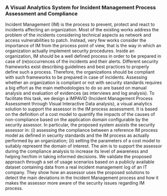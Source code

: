 ### A Visual Analytics System for Incident Management Process Assessment and Compliance

Incident Management (IM) is the process to prevent, protect and react to incidents affecting an organization.
Most of the existing works address the problem of the incidents considering technical aspects as network and access vulnerabilities to patch.
Instead, very few works consider the importance of IM from the process point of view, that is the way in which an organization actually implement security procedures.
Inside an organization, IM should be a well defined process in order to be prepared in case of (re)occurrences of the incidents and their alerts.
Different security frameworks exist describing guidelines and best practices to properly define such a process.
Therefore, the organizations should be compliant with such frameworks to be prepared in case of incidents.
Assessing whether an organization is compliant or not with security standards requires a big effort as the main methodologies to do so are based on manual analysis and evaluation of evidences (as interviews and log analysis).
To facilitate this task, we design a IMPAVID (Incident Management Process Assessment through Visual Interactive Data analysis), a visual analytics solution to support the assessor in the IM process assessment.
It is based on the definition of a cost model to quantify the impacts of the causes of non-compliance based on the application domain configurable by the security assessor.
In particular, the proposed system assists the security assessor in:
(i) assessing the compliance between a reference IM process model as defined in security standards and the IM process as actually performed by an organization;
(ii) setting the parameters of a cost model to suitably represent the domain of interest.
The aim is to support the assessor during the compliance analysis to increase its level of awareness and helping her/him in taking informed decisions.
We validate the proposed approach through a set of usage scenarios based on a publicly available dataset containing data from a real incident management log of an IT company. 
They show how an assessor uses the proposed solutions to detect the main deviations in the Incident Management process and how it makes the assessor more aware of the security issues regarding IM process.
